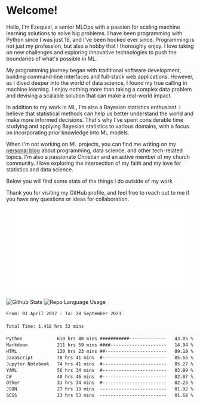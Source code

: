 # Welcome!

Hello, I'm Ezequiel, a senior MLOps with a passion for scaling machine learning solutions to solve big problems. I have been programming with Python since I was just 16, and I've been hooked ever since. Programming is not just my profession, but also a hobby that I thoroughly enjoy. I love taking on new challenges and exploring innovative technologies to push the boundaries of what's possible in ML.

My programming journey began with traditional software development, building command-line interfaces and full-stack web applications. However, as I dived deeper into the world of data science, I found my true calling in machine learning. I enjoy nothing more than taking a complex data problem and devising a scalable solution that can make a real-world impact.

In addition to my work in ML, I'm also a Bayesian statistics enthusiast. I believe that statistical methods can help us better understand the world and make more informed decisions. That's why I've spent considerable time studying and applying Bayesian statistics to various domains, with a focus on incorporating prior knowledge into ML models.

When I'm not working on ML projects, you can find me writing on my [personal blog](https://elc.github.io) about programming, data science, and other tech-related topics. I'm also a passionate Christian and an active member of my church community. I love exploring the intersection of my faith and my love for statistics and data science.

Below you will find some stats of the things I do outside of my work

Thank you for visiting my GitHub profile, and feel free to reach out to me if you have any questions or ideas for collaboration.

![RSS Feed](metrics.plugin.rss.svg)

![Github Stats](https://github-readme-stats.vercel.app/api?username=elc&show_icons=true&theme=gruvbox&border_radius=20&include_all_commits=true&count_private=true&card_width=450) ![Repo Language Usage](https://github-readme-stats.vercel.app/api/top-langs?username=elc&show_icons=true&theme=gruvbox&border_radius=20&include_all_commits=true&count_private=true&layout=compact&langs_count=5&card_width=400)


<!--START_SECTION:waka-->

```txt
From: 01 April 2017 - To: 28 September 2023

Total Time: 1,418 hrs 32 mins

Python             610 hrs 40 mins ###########--------------   43.05 %
Markdown           211 hrs 59 mins ####---------------------   14.94 %
HTML               130 hrs 23 mins ##-----------------------   09.19 %
JavaScript         78 hrs 41 mins  #------------------------   05.55 %
Jupyter Notebook   74 hrs 41 mins  #------------------------   05.27 %
YAML               56 hrs 34 mins  #------------------------   03.99 %
C#                 40 hrs 46 mins  #------------------------   02.87 %
Other              31 hrs 34 mins  #------------------------   02.23 %
JSON               27 hrs 13 mins  -------------------------   01.92 %
SCSS               23 hrs 53 mins  -------------------------   01.68 %
```

<!--END_SECTION:waka-->
